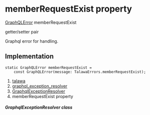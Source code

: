 
<div>

# memberRequestExist property

</div>


[GraphQLError](https://pub.dev/documentation/gql_exec/1.1.1-alpha+1699813812660/graphql_flutter/GraphQLError-class.html)
memberRequestExist


getter/setter pair




Graphql error for handling.



## Implementation

``` language-dart
static GraphQLError memberRequestExist =
    const GraphQLError(message: TalawaErrors.memberRequestExist);
```







1.  [talawa](../../index.md)
2.  [graphql_exception_resolver](../../exceptions_graphql_exception_resolver/)
3.  [GraphqlExceptionResolver](../../exceptions_graphql_exception_resolver/GraphqlExceptionResolver-class.md)
4.  memberRequestExist property

##### GraphqlExceptionResolver class







